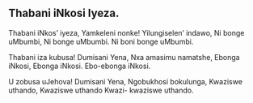 ## Thabani iNkosi Iyeza.


Thabani iNkos’ iyeza, Yamkeleni nonke!
Yilungiselen’ indawo,
Ni bonge uMbumbi, Ni bonge uMbumbi.
Ni boni bonge uMbumbi.

Thabani iza kubusa! Dumisani Yena,
Nxa amasimu namatshe,
Ebonga iNkosi, Ebonga iNkosi.
Ebo-ebonga iNkosi.

U zobusa uJehova! Dumisani Yena,
Ngobukhosi bokulunga,
Kwaziswe uthando, Kwaziswe uthando
Kwazi- kwaziswe uthando.
